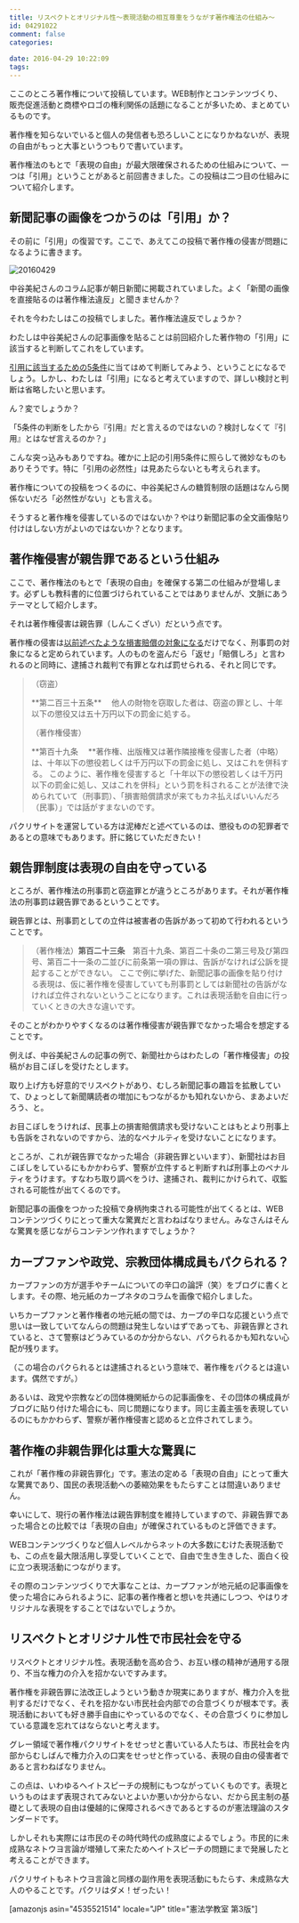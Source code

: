```yaml
---
title: リスペクトとオリジナル性〜表現活動の相互尊重をうながす著作権法の仕組み〜
id: 04291022
comment: false
categories:
   
date: 2016-04-29 10:22:09
tags:
---
```


ここのところ著作権について投稿しています。WEB制作とコンテンツづくり、販売促進活動と商標やロゴの権利関係の話題になることが多いため、まとめているものです。

著作権を知らないでいると個人の発信者も恐ろしいことになりかねないが、表現の自由がもっと大事というつもりで書いています。

著作権法のもとで「表現の自由」が最大限確保されるための仕組みについて、一つは「引用」ということがあると前回書きました。この投稿は二つ目の仕組みについて紹介します。

<!--more-->

## 新聞記事の画像をつかうのは「引用」か？

その前に「引用」の復習です。ここで、あえてこの投稿で著作権の侵害が問題になるように書きます。

![20160429](http://ogasawara.me/wp/wp-content/uploads/2016/04/20160429-600x613.jpg)

中谷美紀さんのコラム記事が朝日新聞に掲載されていました。よく「新聞の画像を直接貼るのは著作権法違反」と聞きませんか？

それを今わたしはこの投稿でしました。著作権法違反でしょうか？

わたしは中谷美紀さんの記事画像を貼ることは前回紹介した著作物の「引用」に該当すると判断してこれをしています。

[引用に該当するための5条件](http://ogasawara.me/1581/)に当てはめて判断してみよう、ということになるでしょう。しかし、わたしは「引用」になると考えていますので、詳しい検討と判断は省略したいと思います。

ん？変でしょうか？

「5条件の判断をしたから『引用』だと言えるのではないの？検討しなくて『引用』とはなぜ言えるのか？」

こんな突っ込みもありですね。確かに上記の引用5条件に照らして微妙なものもありそうです。特に「引用の必然性」は見あたらないとも考えられます。

著作権についての投稿をつくるのに、中谷美紀さんの糖質制限の話題はなんら関係ないだろ「必然性がない」とも言える。

そうすると著作権を侵害しているのではないか？やはり新聞記事の全文画像貼り付けはしない方がよいのではないか？となります。

## 著作権侵害が親告罪であるという仕組み

ここで、著作権法のもとで「表現の自由」を確保する第二の仕組みが登場します。必ずしも教科書的に位置づけられていることではありませんが、文脈にあうテーマとして紹介します。

それは著作権侵害は親告罪（しんこくざい）だという点です。

著作権の侵害は[以前述べたような損害賠償の対象になる](http://ogasawara.me/1492/)だけでなく、刑事罰の対象になると定められています。人のものを盗んだら「返せ」「賠償しろ」と言われるのと同時に、逮捕され裁判で有罪となれば罰せられる、それと同じです。
> （窃盗）
> 
> <div class="item">**第二百三十五条** 　他人の財物を窃取した者は、窃盗の罪とし、十年以下の懲役又は五十万円以下の罰金に処する。</div>
> 
> （著作権侵害）
> 
> 
> **第百十九条 　**著作権、出版権又は著作隣接権を侵害した者（中略）は、十年以下の懲役若しくは千万円以下の罰金に処し、又はこれを併科する。
このように、著作権を侵害すると「十年以下の懲役若しくは千万円以下の罰金に処し、又はこれを併科」という罰を科されることが法律で決められていて（刑事罰）、「損害賠償請求が来てもカネ払えばいいんだろ（民事）」では話がすまないのです。

パクリサイトを運営している方は泥棒だと述べているのは、懲役ものの犯罪者であるとの意味でもあります。肝に銘じていただきたい！

## 親告罪制度は表現の自由を守っている

ところが、著作権法の刑事罰と窃盗罪とが違うところがあります。それが著作権法の刑事罰は親告罪であるということです。

親告罪とは、刑事罰としての立件は被害者の告訴があって初めて行われるということです。
> （著作権法）**第百二十三条**　第百十九条、第百二十条の二第三号及び第四号、第百二十一条の二並びに前条第一項の罪は、告訴がなければ公訴を提起することができない。
ここで例に挙げた、新聞記事の画像を貼り付ける表現は、仮に著作権を侵害していても刑事罰としては新聞社の告訴がなければ立件されないということになります。これは表現活動を自由に行っていくときの大きな違いです。

そのことがわかりやすくなるのは著作権侵害が親告罪でなかった場合を想定することです。

例えば、中谷美紀さんの記事の例で、新聞社からはわたしの「著作権侵害」の投稿がお目こぼしを受けたとします。

取り上げ方も好意的でリスペクトがあり、むしろ新聞記事の趣旨を拡散していて、ひょっとして新聞購読者の増加にもつながるかも知れないから、まあよいだろう、と。

お目こぼしをうければ、民事上の損害賠償請求も受けないことはもとより刑事上も告訴をされないのですから、法的なペナルティを受けないことになります。

ところが、これが親告罪でなかった場合（非親告罪といいます）、新聞社はお目こぼしをしているにもかかわらず、警察が立件すると判断すれば刑事上のペナルティをうけます。すなわち取り調べをうけ、逮捕され、裁判にかけられて、収監される可能性が出てくるのです。

新聞記事の画像をつかった投稿で身柄拘束される可能性が出てくるとは、WEBコンテンツづくりにとって重大な驚異だと言わねばなりません。みなさんはそんな驚異を感じながらコンテンツ作れますでしょうか？

## カープファンや政党、宗教団体構成員もパクられる？

カープファンの方が選手やチームについての辛口の論評（笑）をブログに書くとします。その際、地元紙のカープネタのコラムを画像で紹介しました。

いちカープファンと著作権者の地元紙の間では、カープの辛口な応援という点で思いは一致していてなんらの問題は発生しないはずであっても、非親告罪とされていると、さて警察はどうみているのか分からない、パクられるかも知れない心配が残ります。

（この場合のパクられるとは逮捕されるという意味で、著作権をパクるとは違います。偶然ですが。）

あるいは、政党や宗教などの団体機関紙からの記事画像を、その団体の構成員がブログに貼り付けた場合にも、同じ問題になります。同じ主義主張を表現しているのにもかかわらず、警察が著作権侵害と認めると立件されてしまう。

## 著作権の非親告罪化は重大な驚異に

これが「著作権の非親告罪化」です。憲法の定める「表現の自由」にとって重大な驚異であり、国民の表現活動への萎縮効果をもたらすことは間違いありません。

幸いにして、現行の著作権法は親告罪制度を維持していますので、非親告罪であった場合との比較では「表現の自由」が確保されているものと評価できます。

WEBコンテンツづくりなど個人レベルからネットの大多数にむけた表現活動でも、この点を最大限活用し享受していくことで、自由で生き生きした、面白く役に立つ表現活動につながります。

その際のコンテンツづくりで大事なことは、カープファンが地元紙の記事画像を使った場合にみられるように、記事の著作権者と想いを共通にしつつ、やはりオリジナルな表現をすることではないでしょうか。

## リスペクトとオリジナル性で市民社会を守る

リスペクトとオリジナル性。表現活動を高め合う、お互い様の精神が通用する限り、不当な権力の介入を招かないですみます。

著作権を非親告罪に法改正しようという動きか現実にありますが、権力介入を批判するだけでなく、それを招かない市民社会内部での合意づくりが根本です。表現活動においても好き勝手自由にやっているのでなく、その合意づくりに参加している意識を忘れてはならないと考えます。

グレー領域で著作権パクリサイトをせっせと書いている人たちは、市民社会を内部からむしばんで権力介入の口実をせっせと作っている、表現の自由の侵害者であると言わねばなりません。

この点は、いわゆるヘイトスピーチの規制にもつながっていくものです。表現というものはまず表現されてみないとよいか悪いか分からない、だから民主制の基礎として表現の自由は優越的に保障されるべきであるとするのが憲法理論のスタンダードです。

しかしそれも実際には市民のその時代時代の成熟度によるでしょう。市民的に未成熟なネトウヨ言論が増殖して来たためヘイトスピーチの問題にまで発展したと考えることができます。

パクリサイトもネトウヨ言論と同様の副作用を表現活動にもたらす、未成熟な大人のやることです。パクリはダメ！ぜったい！

[amazonjs asin="4535521514" locale="JP" title="憲法学教室 第3版"]